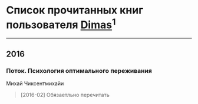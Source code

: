 # Список прочитанных книг пользователя [Dimas](https://www.facebook.com/app_scoped_user_id/10153478303761935/)<sup>1</sup>
---

## 2016

### Поток. Психология оптимального переживания
Михай Чиксентмихайи
> [2016-02] Обязаетльно перечитать



